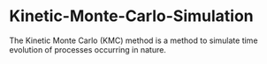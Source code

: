 # Kinetic-Monte-Carlo-Simulation
The Kinetic Monte Carlo (KMC) method is a method to simulate time evolution of processes occurring in nature.
